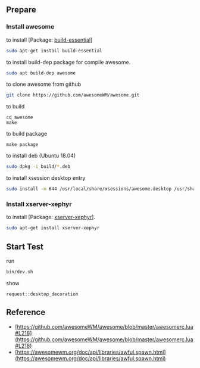 
## Prepare

### Install awesome

to install [Package: [build-essential](https://packages.ubuntu.com/bionic/build-essential)]

``` sh
sudo apt-get install build-essential
```

to install build-dep package for compile awesome.

``` sh
sudo apt build-dep awesome
```

to clone awesome from github

``` sh
git clone https://github.com/awesomeWM/awesome.git
```

to build

```
cd awesome
make
```

to build package

```
make package
```

to install deb (Ubuntu 18.04)

``` sh
sudo dpkg -i build/*.deb
```

to install xsession desktop entry

```sh
sudo install -m 644 /usr/local/share/xsessions/awesome.desktop /usr/share/xsessions/awesome.desktop
```

### Install xserver-xephyr

to install [Package: [xserver-xephyr](https://packages.ubuntu.com/bionic/xserver-xephyr)].

``` sh
sudo apt-get install xserver-xephyr
```

## Start Test

run

``` sh
bin/dev.sh
```

show

```
request::desktop_decoration
```

## Reference

* [https://github.com/awesomeWM/awesome/blob/master/awesomerc.lua#L218](https://github.com/awesomeWM/awesome/blob/master/awesomerc.lua#L218)
* [https://awesomewm.org/doc/api/libraries/awful.spawn.html](https://awesomewm.org/doc/api/libraries/awful.spawn.html)
